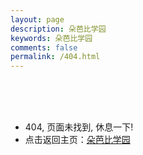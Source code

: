```yaml
---
layout: page
description: 朵芭比学园
keywords: 朵芭比学园
comments: false
permalink: /404.html
---
```


<br>
<br>
<br>
<ul>
<li>404, 页面未找到, 休息一下! </li>
<li>点击返回主页：<a href="{{ site.myurl }}" target="_blank">朵芭比学园</a></li>
</ul>
<br>
<br>
<br>
<br>
<br>
<br>
